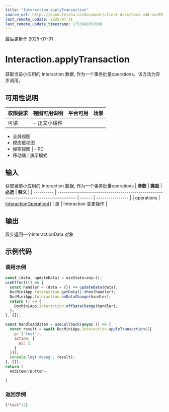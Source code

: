 ```yaml
---
title: "Interaction.applyTransaction"
source_url: https://open.feishu.cn/document/client-docs/docs-add-on/05-api-doc/interaction/Interaction.applyTransaction
last_remote_update: 2025-07-31
last_remote_update_timestamp: 1753960353000
---
```

最后更新于 2025-07-31

# Interaction.applyTransaction
获取当前小应用的 Interaction 数据, 作为一个事务批量operations，该方法为异步调用。

## 可用性说明

权限要求 | 视图可用说明 | 平台可用 | 场景
--- | --- | --- | ---
可读 | - 正文小组件  
- 全屏视图  
- 模态框视图  
- 弹窗视图 | - PC  
- 移动端 | 演示模式

## 输入

获取当前小应用的 Interaction 数据, 作为一个事务批量operations
| **参数**     | **类型**                                                                                  | **必选** | **释义**           |
| ---------- | --------------------------------------------------------------------------------------- | ------ | ---------------- |
| operations | [InteractionOperation](https://open.feishu.cn/document/uAjLw4CM/uYjL24iN/docs-add-on/05-api-doc/basic-data-reference---base/InteractionOperation)[] | 是      | Interaction 变更操作 |

## 输出

异步返回一个InteractionData 对象

## 示例代码

### 调用示例

```js
const [data, updateData] = useState<any>();
useEffect(() => {
  const handler = (data = {}) => updateData(data);
  DocMiniApp.Interaction.getData().then(handler);
  DocMiniApp.Interaction.onDataChange(handler);
  return () => {
    DocMiniApp.Interaction.offDataChange(handler);
  };
}, []);

const handleAddItem = useCallback(async () => {
  const result = await DocMiniApp.Interaction.applyTransaction([{
    p: ['test'],
    action: {
      oi: 2
    }
  }]);
  console.log('debug', result);
}, []);
return (
  AddItem</Button>

)
```

### 返回示例

```json
{"test":2}
```
